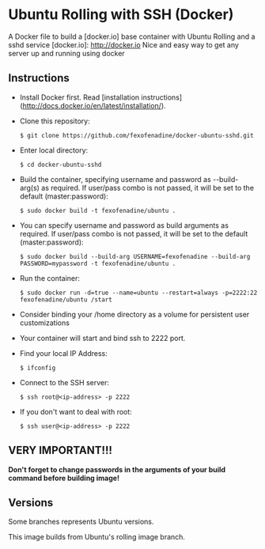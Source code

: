Ubuntu Rolling with SSH (Docker)
=========

A Docker file to build a [docker.io] base container with Ubuntu Rolling and a sshd service
[docker.io]: http://docker.io
Nice and easy way to get any server up and running using docker


Instructions
-----------
 - Install Docker first. 
   Read [installation instructions] (http://docs.docker.io/en/latest/installation/).
 
 
 - Clone this repository:
 
   `$ git clone https://github.com/fexofenadine/docker-ubuntu-sshd.git`
 
 
 - Enter local directory:
 
   `$ cd docker-ubuntu-sshd`
 
 
 - Build the container, specifying username and password as --build-arg(s) as required. If user/pass combo is not passed, it will be set to the default (master:password):
 
   `$ sudo docker build -t fexofenadine/ubuntu .`
 
 
 - You can specify username and password as build arguments as required. If user/pass combo is not passed, it will be set to the default (master:password):
 
   `$ sudo docker build --build-arg USERNAME=fexofenadine --build-arg PASSWORD=mypassword -t fexofenadine/ubuntu .`
  
 
 - Run the container:
 
   `$ sudo docker run -d=true --name=ubuntu --restart=always -p=2222:22 fexofenadine/ubuntu /start`
 
 
 - Consider binding your /home directory as a volume for persistent user customizations
 
 
 - Your container will start and bind ssh to 2222 port.
 
 
 - Find your local IP Address:
 
   `$ ifconfig`
 
 
 - Connect to the SSH server:
 
   `$ ssh root@<ip-address> -p 2222`
 
 
 - If you don't want to deal with root:
 
   `$ ssh user@<ip-address> -p 2222`
 

**VERY IMPORTANT!!!**
-----------

 **Don't forget to change passwords in the arguments of your build command before building image!**


Versions
-----------
Some branches represents Ubuntu versions.

This image builds from Ubuntu's rolling image branch.

